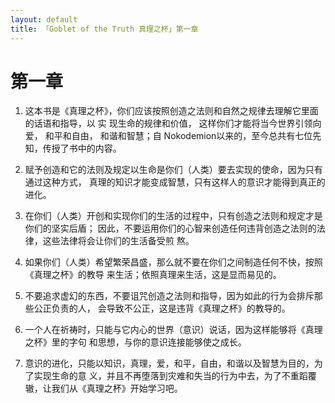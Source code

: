 ```yaml
---
layout: default
title: 「Goblet of the Truth 真理之杯」第一章
---
```

# 第一章


1) 这本书是《真理之杯》，你们应该按照创造之法则和自然之规律去理解它里面的话语和指导，以 实 现生命的规律和价值， 这样你们才能将当今世界引领向爱， 和平和自由， 和谐和智慧；自 Nokodemion以来的，至今总共有七位先知，传授了书中的内容。

2) 赋予创造和它的法则及规定以生命是你们（人类）要去实现的使命，因为只有通过这种方式， 真理的知识才能变成智慧，只有这样人的意识才能得到真正的进化。

3) 在你们（人类）开创和实现你们的生活的过程中，只有创造之法则和规定才是你们的坚实后盾； 因此，不要运用你们的心智来创造任何违背创造之法则的法律，这些法律将会让你们的生活备受煎 熬。

4) 如果你们（人类）希望繁荣昌盛，那么就不要在你们之间制造任何不快，按照《真理之杯》的教导 来生活；依照真理来生活，这是显而易见的。

5) 不要追求虚幻的东西，不要诅咒创造之法则和指导，因为如此的行为会排斥那些公正负责的人， 会导致不公正，这是违背《真理之杯》的教导的。

6) 一个人在祈祷时，只能与它内心的世界（意识）说话，因为这样能够将《真理之杯》里的字句 和思想，与你的意识连接能够使之成长。

7) 意识的进化，只能以知识，真理，爱，和平，自由，和谐以及智慧为目的，为了实现生命的意 义，并且不再堕落到灾难和失当的行为中去，为了不重蹈覆辙，让我们从《真理之杯》开始学习吧。












